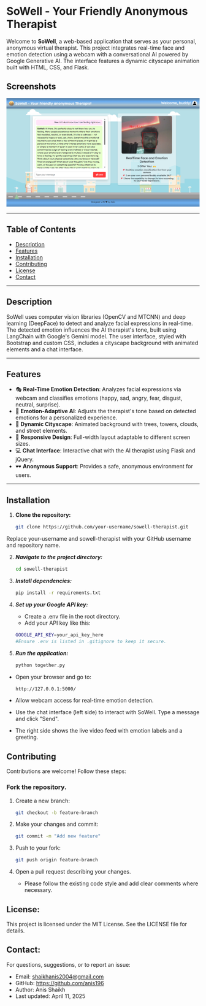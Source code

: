 # SoWell - Your Friendly Anonymous Therapist

Welcome to **SoWell**, a web-based application that serves as your personal, anonymous virtual therapist. This project integrates real-time face and emotion detection using a webcam with a conversational AI powered by Google Generative AI. The interface features a dynamic cityscape animation built with HTML, CSS, and Flask.

## Screenshots
![App Preview](static/css/screenshot.png)


---

## Table of Contents
- [Description](#description)
- [Features](#features)
- [Installation](#installation)
- [Contributing](#contributing)
- [License](#license)
- [Contact](#contact)

---

## Description

SoWell uses computer vision libraries (OpenCV and MTCNN) and deep learning (DeepFace) to detect and analyze facial expressions in real-time. The detected emotion influences the AI therapist's tone, built using LangChain with Google's Gemini model. The user interface, styled with Bootstrap and custom CSS, includes a cityscape background with animated elements and a chat interface.

---

## Features

- 🎭 **Real-Time Emotion Detection**: Analyzes facial expressions via webcam and classifies emotions (happy, sad, angry, fear, disgust, neutral, surprise).
- 💬 **Emotion-Adaptive AI**: Adjusts the therapist's tone based on detected emotions for a personalized experience.
- 🌆 **Dynamic Cityscape**: Animated background with trees, towers, clouds, and street elements.
- 📱 **Responsive Design**: Full-width layout adaptable to different screen sizes.
- 💻 **Chat Interface**: Interactive chat with the AI therapist using Flask and jQuery.
- 🕶️ **Anonymous Support**: Provides a safe, anonymous environment for users.

---

## Installation

1. **Clone the repository:**
   ```bash
   git clone https://github.com/your-username/sowell-therapist.git
Replace your-username and sowell-therapist with your GitHub username and repository name.

2. ***Navigate to the project directory:***

   ```bash
   cd sowell-therapist

3. ***Install dependencies:***
   ```bash
   pip install -r requirements.txt

4. ***Set up your Google API key:***
   - Create a .env file in the root directory.
   - Add your API key like this:

   ```bash
   GOOGLE_API_KEY=your_api_key_here
   #Ensure .env is listed in .gitignore to keep it secure.

4. ***Run the application:***
   ```bash
   python together.py
- Open your browser and go to:
   ```bash
   http://127.0.0.1:5000/
   
- Allow webcam access for real-time emotion detection.

 - Use the chat interface (left side) to interact with SoWell. Type a message and click "Send".

 - The right side shows the live video feed with emotion labels and a greeting.

## Contributing
Contributions are welcome! Follow these steps:

### Fork the repository.

1. Create a new branch:
   ```bash
   git checkout -b feature-branch

2. Make your changes and commit:
   ```bash
   git commit -m "Add new feature"
   
3. Push to your fork:
   ```bash
   git push origin feature-branch
   
4. Open a pull request describing your changes.

      - Please follow the existing code style and add clear comments where necessary.

## License:
 This project is licensed under the MIT License.
 See the LICENSE file for details.

## Contact:
 For questions, suggestions, or to report an issue:
 - Email: shaikhanis2004@gmail.com
 - GitHub: https://github.com/anis196
 - Author: Anis Shaikh
 - Last updated: April 11, 2025
